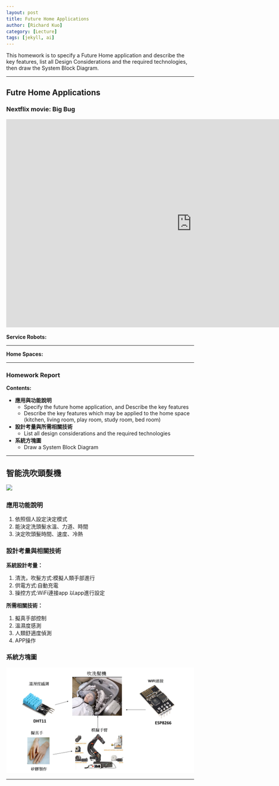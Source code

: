 ```yaml
---
layout: post
title: Future Home Applications
author: [Richard Kuo]
category: [Lecture]
tags: [jekyll, ai]
---
```


This homework is to specify a Future Home application and describe the key features, list all Design Considerations and the required technologies, then draw the System Block Diagram.

---
## Futre Home Applications

### Nextflix movie: Big Bug
<iframe width="993" height="559" src="https://www.youtube.com/embed/FWUkh23vBhs" title="BIGBUG Trailer (2022)" frameborder="0" allow="accelerometer; autoplay; clipboard-write; encrypted-media; gyroscope; picture-in-picture; web-share" allowfullscreen></iframe>

**Service Robots:**<br>



---
**Home Spaces:**<br>



---
### Homework Report
**Contents:**<br>
* **應用與功能說明**
  - Specify the future home application, and Describe the key features
  - Describe the key features which may be applied to the home space (kitchen, living room, play room, study room, bed room)
* **設計考量與所需相關技術**
  - List all design considerations and the required technologies
* **系統方塊圖**
  - Draw a System Block Diagram

---
## 智能洗吹頭髮機

![](https://cc.tvbs.com.tw/img/upload/2017/08/02/20170802192550-e6b1df52.jpg)

### 應用功能說明
1. 依照個人設定決定模式
2. 能決定洗頭髮水溫、力道、時間 
3. 決定吹頭髮時間、速度、冷熱

### 設計考量與相關技術
**系統設計考量：**<br>
1. 清洗，吹髮方式:模擬人類手部進行
2. 供電方式:自動充電
3. 操控方式:WiFi連接app 以app進行設定 

**所需相關技術：**
1. 擬真手部控制
2. 溫濕度感測
3. 人類舒適度偵測 
4. APP操作

### 系統方塊圖
![](https://github.com/peiyu525/MCU-project/blob/main/_posts/%E6%B4%97%E9%AB%AE%E6%A9%9F.gif?raw=true)

---



<br>
<br>




